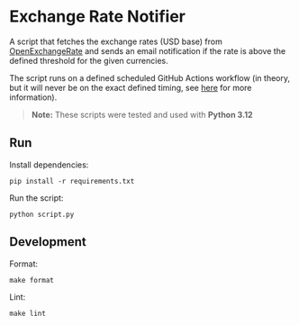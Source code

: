 # Exchange Rate Notifier

A script that fetches the exchange rates (USD base) from [OpenExchangeRate](https://openexchangerates.org) and sends an email notification if the rate is above the defined threshold for the given currencies.

The script runs on a defined scheduled GitHub Actions workflow (in theory, but it will never be on the exact defined timing, see [here](https://upptime.js.org/blog/2021/01/22/github-actions-schedule-not-working/) for more information).

> **Note:** These scripts were tested and used with **Python 3.12**

## Run

Install dependencies:

```shell
pip install -r requirements.txt
```

Run the script:

```shell
python script.py
```

## Development

Format:

```shell
make format
```

Lint:

```shell
make lint
```
